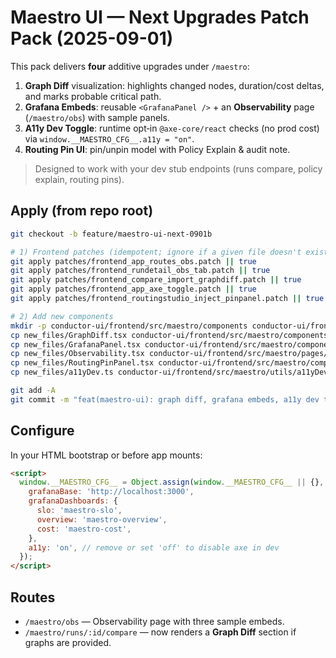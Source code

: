 # Maestro UI — Next Upgrades Patch Pack (2025-09-01)

This pack delivers **four** additive upgrades under `/maestro`:

1. **Graph Diff** visualization: highlights changed nodes, duration/cost deltas, and marks probable critical path.
2. **Grafana Embeds**: reusable `<GrafanaPanel />` + an **Observability** page (`/maestro/obs`) with sample panels.
3. **A11y Dev Toggle**: runtime opt‑in `@axe-core/react` checks (no prod cost) via `window.__MAESTRO_CFG__.a11y = "on"`.
4. **Routing Pin UI**: pin/unpin model with Policy Explain & audit note.

> Designed to work with your dev stub endpoints (runs compare, policy explain, routing pins).

## Apply (from repo root)

```bash
git checkout -b feature/maestro-ui-next-0901b

# 1) Frontend patches (idempotent; ignore if a given file doesn't exist)
git apply patches/frontend_app_routes_obs.patch || true
git apply patches/frontend_rundetail_obs_tab.patch || true
git apply patches/frontend_compare_import_graphdiff.patch || true
git apply patches/frontend_app_axe_toggle.patch || true
git apply patches/frontend_routingstudio_inject_pinpanel.patch || true

# 2) Add new components
mkdir -p conductor-ui/frontend/src/maestro/components conductor-ui/frontend/src/maestro/pages conductor-ui/frontend/src/maestro/utils
cp new_files/GraphDiff.tsx conductor-ui/frontend/src/maestro/components/GraphDiff.tsx
cp new_files/GrafanaPanel.tsx conductor-ui/frontend/src/maestro/components/GrafanaPanel.tsx
cp new_files/Observability.tsx conductor-ui/frontend/src/maestro/pages/Observability.tsx
cp new_files/RoutingPinPanel.tsx conductor-ui/frontend/src/maestro/components/RoutingPinPanel.tsx
cp new_files/a11yDev.ts conductor-ui/frontend/src/maestro/utils/a11yDev.ts

git add -A
git commit -m "feat(maestro-ui): graph diff, grafana embeds, a11y dev toggle, routing pin UI panel"
```

## Configure

In your HTML bootstrap or before app mounts:

```html
<script>
  window.__MAESTRO_CFG__ = Object.assign(window.__MAESTRO_CFG__ || {}, {
    grafanaBase: 'http://localhost:3000',
    grafanaDashboards: {
      slo: 'maestro-slo',
      overview: 'maestro-overview',
      cost: 'maestro-cost',
    },
    a11y: 'on', // remove or set 'off' to disable axe in dev
  });
</script>
```

## Routes

- `/maestro/obs` — Observability page with three sample embeds.
- `/maestro/runs/:id/compare` — now renders a **Graph Diff** section if graphs are provided.
